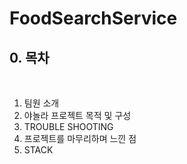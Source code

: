 <h1>FoodSearchService</h1>

<h2>0. 목차</h2><br>

  <ol>
    <li>팀원 소개</li>
    <li>야놀라 프로젝트 목적 및 구성</li>
    <li>TROUBLE SHOOTING</li>
    <li>프로젝트를 마무리하며 느낀 점</li>
    <li>STACK</li>
  </ol>  
  
